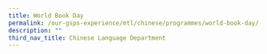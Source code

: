 ```yaml
---
title: World Book Day
permalink: /our-gsps-experience/mtl/chinese/programmes/world-book-day/
description: ""
third_nav_title: Chinese Language Department
---
```

